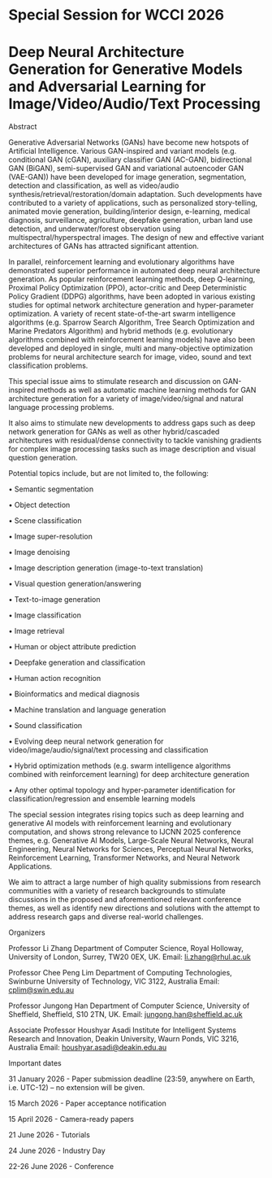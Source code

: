 # Special Session for WCCI 2026

# Deep Neural Architecture Generation for Generative Models and Adversarial Learning for Image/Video/Audio/Text Processing 

Abstract

Generative Adversarial Networks (GANs) have become new hotspots of Artificial Intelligence. Various GAN-inspired and variant models (e.g. conditional GAN (cGAN), auxiliary classifier GAN (AC-GAN), bidirectional GAN (BiGAN), semi-supervised GAN and variational autoencoder GAN (VAE-GAN)) have been developed for image generation, segmentation, detection and classification, as well as video/audio synthesis/retrieval/restoration/domain adaptation. Such developments have contributed to a variety of applications, such as personalized story-telling, animated movie generation, building/interior design, e-learning, medical diagnosis, surveillance, agriculture, deepfake generation, urban land use detection, and underwater/forest observation using multispectral/hyperspectral images. The design of new and effective variant architectures of GANs has attracted significant attention.

In parallel, reinforcement learning and evolutionary algorithms have demonstrated superior performance in automated deep neural architecture generation. As popular reinforcement learning methods, deep Q-learning, Proximal Policy Optimization (PPO), actor-critic and Deep Deterministic Policy Gradient (DDPG) algorithms, have been adopted in various existing studies for optimal network architecture generation and hyper-parameter optimization. A variety of recent state-of-the-art swarm intelligence algorithms (e.g. Sparrow Search Algorithm, Tree Search Optimization and Marine Predators Algorithm) and hybrid methods (e.g. evolutionary algorithms combined with reinforcement learning models) have also been developed and deployed in single, multi and many-objective optimization problems for neural architecture search for image, video, sound and text classification problems. 

This special issue aims to stimulate research and discussion on GAN-inspired methods as well as automatic machine learning methods for GAN architecture generation for a variety of image/video/signal and natural language processing problems. 

It also aims to stimulate new developments to address gaps such as deep network generation for GANs as well as other hybrid/cascaded architectures with residual/dense connectivity to tackle vanishing gradients for complex image processing tasks such as image description and visual question generation.

Potential topics include, but are not limited to, the following:

•	Semantic segmentation

•	Object detection 

•	Scene classification

•	Image super-resolution

•	Image denoising

•	Image description generation (image-to-text translation)

•	Visual question generation/answering

•	Text-to-image generation

•	Image classification

•	Image retrieval 

•	Human or object attribute prediction

•	Deepfake generation and classification

•	Human action recognition

•	Bioinformatics and medical diagnosis

•	Machine translation and language generation

•	Sound classification

•	Evolving deep neural network generation for video/image/audio/signal/text processing and classification

•	Hybrid optimization methods (e.g. swarm intelligence algorithms combined with reinforcement learning) for deep architecture generation

•	Any other optimal topology and hyper-parameter identification for classification/regression and ensemble learning models


The special session integrates rising topics such as deep learning and generative AI models with reinforcement learning and evolutionary computation, and shows strong relevance to IJCNN 2025 conference themes, e.g. Generative AI Models, Large-Scale Neural Networks, Neural Engineering, Neural Networks for Sciences, Perceptual Neural Networks, Reinforcement Learning, Transformer Networks, and Neural Network Applications. 

We aim to attract a large number of high quality submissions from research communities with a variety of research backgrounds to stimulate discussions in the proposed and aforementioned relevant conference themes, as well as identify new directions and solutions with the attempt to address research gaps and diverse real-world challenges.


Organizers

Professor Li Zhang 
Department of Computer Science, Royal Holloway, University of London, Surrey, TW20 0EX, UK. 
Email: li.zhang@rhul.ac.uk

Professor Chee Peng Lim 
Department of Computing Technologies, Swinburne University of Technology, VIC 3122, Australia
Email: cplim@swin.edu.au

Professor Jungong Han 
Department of Computer Science, University of Sheffield, Sheffield, S10 2TN, UK. 
Email: jungong.han@sheffield.ac.uk

Associate Professor Houshyar Asadi
Institute for Intelligent Systems Research and Innovation, Deakin University, Waurn Ponds, VIC 3216, Australia
Email: houshyar.asadi@deakin.edu.au


Important dates

31 January 2026 - Paper submission deadline (23:59, anywhere on Earth, i.e. UTC-12) – no extension will be given.

15 March 2026 - Paper acceptance notification

15 April 2026 - Camera-ready papers

21 June 2026 - Tutorials

24 June 2026 - Industry Day

22-26 June 2026 - Conference



